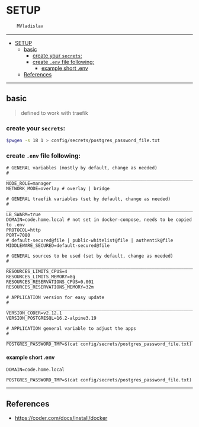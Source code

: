 # SETUP

```sh
    MVladislav
```

---

- [SETUP](#setup)
  - [basic](#basic)
    - [create your `secrets`:](#create-your-secrets)
    - [create `.env` file following:](#create-env-file-following)
      - [example short .env](#example-short-env)
  - [References](#references)

---

## basic

> defined to work with traefik

### create your `secrets`:

```sh
$pwgen -s 18 1 > config/secrets/postgres_password_file.txt
```

### create `.env` file following:

```env
# GENERAL variables (mostly by default, change as needed)
# ______________________________________________________________________________
NODE_ROLE=manager
NETWORK_MODE=overlay # overlay | bridge

# GENERAL traefik variables (set by default, change as needed)
# ______________________________________________________________________________
LB_SWARM=true
DOMAIN=code.home.local # not set in docker-compose, needs to be copied to .env
PROTOCOL=http
PORT=7080
# default-secured@file | public-whitelist@file | authentik@file
MIDDLEWARE_SECURED=default-secured@file

# GENERAL sources to be used (set by default, change as needed)
# ______________________________________________________________________________
RESOURCES_LIMITS_CPUS=4
RESOURCES_LIMITS_MEMORY=8g
RESOURCES_RESERVATIONS_CPUS=0.001
RESOURCES_RESERVATIONS_MEMORY=32m

# APPLICATION version for easy update
# ______________________________________________________________________________
VERSION_CODER=v2.12.1
VERSION_POSTGRESQL=16.2-alpine3.19

# APPLICATION general variable to adjust the apps
# ______________________________________________________________________________
POSTGRES_PASSWORD_TMP=$(cat config/secrets/postgres_password_file.txt)
```

#### example short .env

```env
DOMAIN=code.home.local

POSTGRES_PASSWORD_TMP=$(cat config/secrets/postgres_password_file.txt)
```

---

## References

- <https://coder.com/docs/install/docker>
